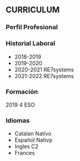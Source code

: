 ## **CURRICULUM**

### Perfil Profesional


### Historial Laboral
- 2018-2019 
- 2019-2020 
- 2020-2021 RE7systems
- 2021-2022 RE7systems

### Formación
2019 4 ESO

### Idiomas
- Catalan Nativo
- Español Nativp
- Ingles C2
- Frances 
